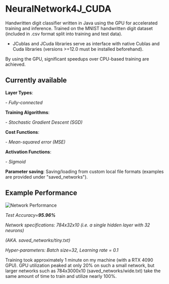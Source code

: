 # NeuralNetwork4J_CUDA #
Handwritten digit classifier written in Java using the GPU for accelerated training and inference. Trained on the MNIST handwritten digit dataset (included in .csv format split into training and test data).
 - JCublas and JCuda libraries serve as interface with native Cublas and Cuda libraries (versions >=12.0 must be installed beforehand).

By using the GPU, significant speedups over CPU-based training are achieved. 

## Currently available ##
**Layer Types**:

\- _Fully-connected_

  
**Training Algorithms**:

\- _Stochastic Gradient Descent (SGD)_

  
**Cost Functions**:

\- _Mean-squared error (MSE)_

  
**Activation Functions**:

\- _Sigmoid_
  


**Parameter saving**: Saving/loading from custom local file formats (examples are provided under "saved_networks").

## Example Performance ##
![Network Performance](https://github.com/Jazz-Coding/NeuralNetwork4J_CUDA/assets/52354702/851ae09e-ffb8-4008-ae32-bc93e341c462)


_Test Accuracy=**95.96%**_

_Network specifications: 784x32x10 (i.e. a single hidden layer with 32 neurons)_

_(AKA. saved_networks/tiny.txt)_

_Hyper-parameters: Batch size=32, Learning rate = 0.1_

Training took approximately 1 minute on my machine (with a RTX 4090 GPU). GPU utilization peaked at only 20% on such a small network, but larger networks such as 784x3000x10 (saved_networks/wide.txt) take the same amount of time to train and utilize nearly 100%.
